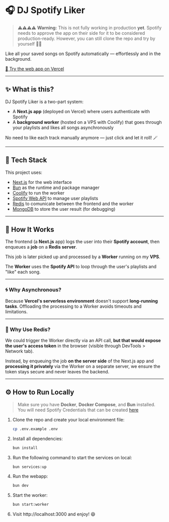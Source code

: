 # 🎧 DJ Spotify Liker


> ⚠️⚠️⚠️⚠️ **Warning:** This is not fully working in production **yet**.
> Spotify needs to approve the app on their side for it to be considered production-ready.
> However, you can still clone the repo and try by yourself 🤘🏼


Like all your saved songs on Spotify automatically — effortlessly and in the background.

[🚀 Try the web app on Vercel](https://spotify-liker.vercel.app/)

---

## ✨ What is this?

DJ Spotify Liker is a two-part system:

- A **Next.js app** (deployed on Vercel) where users authenticate with Spotify
- A **background worker** (hosted on a VPS with Coolify) that goes through your playlists and likes all songs asynchronously

No need to like each track manually anymore — just click and let it roll! 🪄

---

## 🧱 Tech Stack

This project uses:

- [Next.js](https://nextjs.org/) for the web interface
- [Bun](https://bun.sh/) as the runtime and package manager
- [Coolify](https://coolify.io/) to run the worker
- [Spotify Web API](https://developer.spotify.com/documentation/web-api/) to manage user playlists
- [Redis](https://redis.io) to comunicate between the frontend and the worker
- [MongoDB](https://www.mongodb.com) to store the user result (for debugging)

---

## 🔧 How It Works

The frontend (a **Next.js** app) logs the user into their **Spotify account**, then enqueues a **job** on a **Redis server**.

This job is later picked up and processed by a **Worker** running on my **VPS**.

The **Worker** uses the **Spotify API** to loop through the user's playlists and "like" each song.

---

### 🌀 Why Asynchronous?

Because **Vercel's serverless environment** doesn't support **long-running tasks**.
Offloading the processing to a Worker avoids timeouts and limitations.

---

### 🔐 Why Use Redis?

We could trigger the Worker directly via an API call, **but that would expose the user's access token** in the browser (visible through DevTools > Network tab).

Instead, by enqueuing the job **on the server side** of the Next.js app and **processing it privately** via the Worker on a separate server, we ensure the token stays secure and never leaves the backend.

---

## ⚙️ How to Run Locally

> Make sure you have **Docker**, **Docker Compose**, and **Bun** installed.
> You will need Spotify Credentials that can be created [here](https://developer.spotify.com)

1. Clone the repo and create your local environment file:
   ```bash
   cp .env.example .env
   ```
2. Install all dependencies:
   ```bash
   bun install
   ```
3. Run the following command to start the services on local:
   ```bash
   bun services:up
   ```
4. Run the webapp:
   ```bash
   bun dev
   ```
5. Start the worker:
   ```bash
   bun start:worker
   ```
6. Visit http://localhost:3000 and enjoy! 😄
